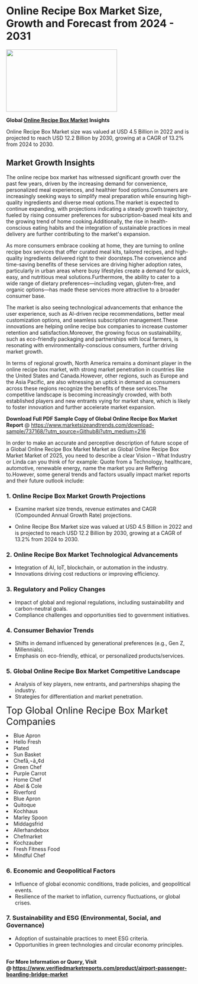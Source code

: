 <H1>Online Recipe Box Market Size, Growth and Forecast from 2024 - 2031</H1><img class="aligncenter size-medium wp-image-584254" src="https://thirdeyenews.in/wp-content/uploads/2024/09/Global-Market-Research-300x168.jpeg" alt="" width="300" height="168" /><p><strong>Global&nbsp;<a href="https://www.marketsizeandtrends.com/download-sample/737168/?utm_source=Github8j?utm_medium=216">Online Recipe Box Market</a> Insights</strong></p><p>Online Recipe Box Market size was valued at USD 4.5 Billion in 2022 and is projected to reach USD 12.2 Billion by 2030, growing at a CAGR of 13.2% from 2024 to 2030.</p><p><h2>Market Growth Insights</h2> <p>The online recipe box market has witnessed significant growth over the past few years, driven by the increasing demand for convenience, personalized meal experiences, and healthier food options.Consumers are increasingly seeking ways to simplify meal preparation while ensuring high-quality ingredients and diverse meal options.The market is expected to continue expanding, with projections indicating a steady growth trajectory, fueled by rising consumer preferences for subscription-based meal kits and the growing trend of home cooking.Additionally, the rise in health-conscious eating habits and the integration of sustainable practices in meal delivery are further contributing to the market's expansion.</p> <p>As more consumers embrace cooking at home, they are turning to online recipe box services that offer curated meal kits, tailored recipes, and high-quality ingredients delivered right to their doorsteps.The convenience and time-saving benefits of these services are driving higher adoption rates, particularly in urban areas where busy lifestyles create a demand for quick, easy, and nutritious meal solutions.Furthermore, the ability to cater to a wide range of dietary preferences—including vegan, gluten-free, and organic options—has made these services more attractive to a broader consumer base.</p> <p>The market is also seeing technological advancements that enhance the user experience, such as AI-driven recipe recommendations, better meal customization options, and seamless subscription management.These innovations are helping online recipe box companies to increase customer retention and satisfaction.Moreover, the growing focus on sustainability, such as eco-friendly packaging and partnerships with local farmers, is resonating with environmentally-conscious consumers, further driving market growth.</p> <p>In terms of regional growth, North America remains a dominant player in the online recipe box market, with strong market penetration in countries like the United States and Canada.However, other regions, such as Europe and the Asia Pacific, are also witnessing an uptick in demand as consumers across these regions recognize the benefits of these services.The competitive landscape is becoming increasingly crowded, with both established players and new entrants vying for market share, which is likely to foster innovation and further accelerate market expansion.</p> <p><span class=""><strong>Download Full PDF Sample Copy of Global Online Recipe Box Market Report</strong> @ <a href="https://www.marketsizeandtrends.com/download-sample/737168/?utm_source=Github8j?utm_medium=216" target="_blank">https://www.marketsizeandtrends.com/download-sample/737168/?utm_source=Github8j?utm_medium=216</a></span></p><p>In order to make an accurate and perceptive description of future scope of a Global&nbsp;Online Recipe Box Market Market as Global&nbsp;Online Recipe Box Market Market of 2025, you need to describe a clear Vision &ndash; What Industry or Linda can you think of for example: Quote from a Technology, healthcare, automotive, renewable energy, name the market you are Reffering to.However, some general trends and factors usually impact market reports and their future outlook include:</p><h3>1.&nbsp;<strong>Online Recipe Box Market Growth Projections</strong></h3><ul><li>Examine market size trends, revenue estimates and CAGR (Compounded Annual Growth Rate) projections.</li><li><p>Online Recipe Box Market size was valued at USD 4.5 Billion in 2022 and is projected to reach USD 12.2 Billion by 2030, growing at a CAGR of 13.2% from 2024 to 2030.</p></li></ul><h3>2.&nbsp;<strong>Online Recipe Box Market Technological Advancements</strong></h3><ul><li>Integration of AI, IoT, blockchain, or automation in the industry.</li><li>Innovations driving cost reductions or improving efficiency.</li></ul><h3>3.&nbsp;<strong>Regulatory and Policy Changes</strong></h3><ul><li>Impact of global and regional regulations, including sustainability and carbon-neutral goals.</li><li>Compliance challenges and opportunities tied to government initiatives.</li></ul><h3>4.&nbsp;<strong>Consumer Behavior Trends</strong></h3><ul><li>Shifts in demand influenced by generational preferences (e.g., Gen Z, Millennials).</li><li>Emphasis on eco-friendly, ethical, or personalized products/services.</li></ul><h3>5.&nbsp;<strong>Global Online Recipe Box Market Competitive Landscape</strong></h3><ul><li>Analysis of key players, new entrants, and partnerships shaping the industry.</li><li>Strategies for differentiation and market penetration.</li></ul><p data-pm-slice="1 1 []"><span style="color: inherit; font-family: inherit; font-size: 25px;">Top Global Online Recipe Box Market Companies</span></p><div class="" data-test-id=""><p><li>Blue Apron</li><li> Hello Fresh</li><li> Plated</li><li> Sun Basket</li><li> Chefâ‚¬â„¢d</li><li> Green Chef</li><li> Purple Carrot</li><li> Home Chef</li><li> Abel & Cole</li><li> Riverford</li><li> Blue Apron</li><li> Quitoque</li><li> Kochhaus</li><li> Marley Spoon</li><li> Middagsfrid</li><li> Allerhandebox</li><li> Chefmarket</li><li> Kochzauber</li><li> Fresh Fitness Food</li><li> Mindful Chef</li></p></div><h3>6.&nbsp;<strong>Economic and Geopolitical Factors</strong></h3><ul><li>Influence of global economic conditions, trade policies, and geopolitical events.</li><li>Resilience of the market to inflation, currency fluctuations, or global crises.</li></ul><h3>7.&nbsp;<strong>Sustainability and ESG (Environmental, Social, and Governance)</strong></h3><ul><li>Adoption of sustainable practices to meet ESG criteria.</li><li>Opportunities in green technologies and circular economy principles.</li></ul><h2><strong style="font-size: 14px;">For More Information or Query, Visit @&nbsp;</strong><a style="background-color: #ffffff; font-size: 14px;" href="https://www.marketsizeandtrends.com/report/online-recipe-box-market/" target="_blank">https://www.verifiedmarketreports.com/product/airport-passenger-boarding-bridge-market</a></h2>